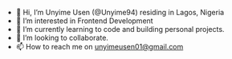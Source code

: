 - 👋 Hi, I’m Unyime Usen (@Unyime94) residing in Lagos, Nigeria
- 👀 I’m interested in Frontend Development
- 🌱 I’m currently learning to code and building personal projects.
- 💞️ I’m looking to collaborate.
- 📫 How to reach me on unyimeusen01@gmail.com

<!---
Unyime94/Unyime94 is a ✨ special ✨ repository because its `README.md` (this file) appears on your GitHub profile.
You can click the Preview link to take a look at your changes.
--->
